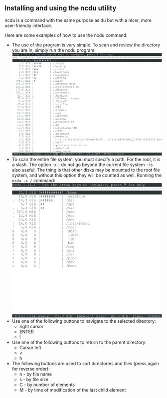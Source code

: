 ## Installing and using the **ncdu** utility
ncdu is a command with the same purpose as du but with a nicer, more user-friendly interface.

Here are some examples of how to use the ncdu command:
- The use of the program is very simple. To scan and review the directory you are in, simply run the ncdu program: \
  <img src="../images/ncdu1.png" alt="ncdu1" width="500"/>
- To scan the entire file system, you must specify a path. For the root, it is a slash. The option -x - do not go beyond the current file system - is also useful. The thing is that other disks may be mounted to the root file system, and without this option they will be counted as well.  Running the `ncdu -x /` command: \
  <img src="../images/ncdu2.png" alt="ncdu2" width="500"/>
- Use one of the following buttons to navigate to the selected directory:
  - right cursor
  - ENTER
  - l
- Use one of the following buttons to return to the parent directory:
  - Cursor left
  - <
  - h
- The following buttons are used to sort directories and files (press again for reverse order):
  - n - by file name
  - s - by file size
  - C - by number of elements
  - M - by time of modification of the last child element
